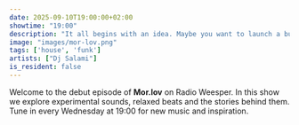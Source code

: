 ```yaml
---
date: 2025-09-10T19:00:00+02:00
showtime: "19:00"
description: "It all begins with an idea. Maybe you want to launch a business. Maybe you want to turn a hobby into something more. Or maybe you have a creative project to share with the world. Whatever it is, the way you tell your story online can make all the difference."
image: "images/mor-lov.png"
tags: ['house', 'funk']
artists: ["Dj Salami"]
is_resident: false
---
```

Welcome to the debut episode of **Mor.lov** on Radio Weesper. In this show we explore experimental sounds, relaxed beats and the stories behind them. Tune in every Wednesday at 19:00 for new music and inspiration.
